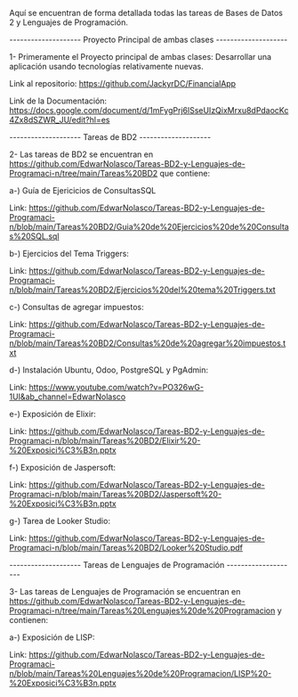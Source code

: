 Aquí se encuentran de forma detallada todas las tareas de Bases de Datos 2 y Lenguajes de Programación.

-------------------- Proyecto Principal de ambas clases --------------------

1- Primeramente el Proyecto principal de ambas clases: Desarrollar una aplicación usando tecnologías relativamente nuevas.

   Link al repositorio: https://github.com/JackyrDC/FinancialApp

   Link de la Documentación: https://docs.google.com/document/d/1mFygPrj6lSseUIzQixMrxu8dPdaocKc4Zx8dSZWR_JU/edit?hl=es

-------------------- Tareas de BD2 --------------------

2- Las tareas de BD2 se encuentran en https://github.com/EdwarNolasco/Tareas-BD2-y-Lenguajes-de-Programaci-n/tree/main/Tareas%20BD2 que contiene:

   a-) Guía de Ejericicios de ConsultasSQL

   Link: https://github.com/EdwarNolasco/Tareas-BD2-y-Lenguajes-de-Programaci-n/blob/main/Tareas%20BD2/Guia%20de%20Ejercicios%20de%20Consultas%20SQL.sql
       
   b-) Ejercicios del Tema Triggers: 

   Link: https://github.com/EdwarNolasco/Tareas-BD2-y-Lenguajes-de-Programaci-n/blob/main/Tareas%20BD2/Ejercicios%20del%20tema%20Triggers.txt
   
   c-) Consultas de agregar impuestos:

   Link: https://github.com/EdwarNolasco/Tareas-BD2-y-Lenguajes-de-Programaci-n/blob/main/Tareas%20BD2/Consultas%20de%20agregar%20impuestos.txt

   d-) Instalación Ubuntu, Odoo, PostgreSQL y PgAdmin:

   Link: https://www.youtube.com/watch?v=PO326wG-1UI&ab_channel=EdwarNolasco

   e-) Exposición de Elixir:

   Link: https://github.com/EdwarNolasco/Tareas-BD2-y-Lenguajes-de-Programaci-n/blob/main/Tareas%20BD2/Elixir%20-%20Exposici%C3%B3n.pptx

   f-) Exposición de Jaspersoft:

   Link: https://github.com/EdwarNolasco/Tareas-BD2-y-Lenguajes-de-Programaci-n/blob/main/Tareas%20BD2/Jaspersoft%20-%20Exposici%C3%B3n.pptx

   g-) Tarea de Looker Studio:

   Link: https://github.com/EdwarNolasco/Tareas-BD2-y-Lenguajes-de-Programaci-n/blob/main/Tareas%20BD2/Looker%20Studio.pdf

   -------------------- Tareas de Lenguajes de Programación --------------------

3- Las tareas de Lenguajes de Programación se encuentran en https://github.com/EdwarNolasco/Tareas-BD2-y-Lenguajes-de-Programaci-n/tree/main/Tareas%20Lenguajes%20de%20Programacion y contienen:

   a-) Exposición de LISP:

   Link: https://github.com/EdwarNolasco/Tareas-BD2-y-Lenguajes-de-Programaci-n/blob/main/Tareas%20Lenguajes%20de%20Programacion/LISP%20-%20Exposici%C3%B3n.pptx
